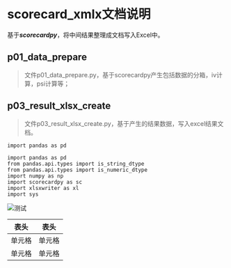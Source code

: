 # scorecard_xmlx文档说明

基于***scorecardpy***，将中间结果整理成文档写入Excel中。


## p01_data_prepare
>文件p01_data_prepare.py，基于scorecardpy产生包括数据的分箱，iv计算，psi计算等；

## p03_result_xlsx_create
>文件p03_result_xlsx_create.py，基于产生的结果数据，写入excel结果文档。

`import pandas as pd`


```
import pandas as pd
from pandas.api.types import is_string_dtype
from pandas.api.types import is_numeric_dtype
import numpy as np
import scorecardpy as sc
import xlsxwriter as xl
import sys
```

![测试](/Users/shenzhouyang/Desktop/WechatIMG184.jpeg)

|  表头   | 表头  |
|  ----  | ----  |
| 单元格  | 单元格 |
| 单元格  | 单元格 |